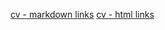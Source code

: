 [cv - markdown links](https://habdevs.github.io/rsschool-cv/cv)
[cv - html links](https://habdevs.github.io/rsschool-cv/)